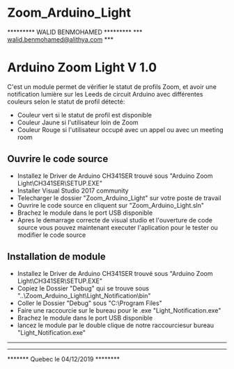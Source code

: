 # Zoom_Arduino_Light
********* WALID BENMOHAMED *********
*** walid.benmohamed@alithya.com ***

Arduino Zoom Light V 1.0
===========
C'est un module permet de vérifier le statut de profils Zoom, et avoir une notification lumière sur les Leeds de circuit Arduino avec différentes couleurs selon le statut de profil détecté:
* Couleur vert si le statut de profil est disponible
* Couleur Jaune si l'utilisateur loin de Zoom
* Couleur Rouge si l'utilisateur occupé avec un appel ou avec un meeting room

## Ouvrire le code source 

* Installez le Driver de Arduino CH341SER trouvé sous "Arduino Zoom Light\CH341SER\SETUP.EXE"
* Installer Visual Studio 2017 community
* Telecharger le dossier "Zoom_Arduino_Light" sur votre poste de travail
* Ouvrire le code source en cliquent sur "Zoom_Arduino_Light.sln"
* Brachez le module dans le port USB disponible
* Apres le demarrage correcte de visual studio et l'ouverture de code source vous pouvez maintenant executer l'aplication pour le tester ou modifier le code source




## Installation de module

* Installez le Driver de Arduino CH341SER trouvé sous "Arduino Zoom Light\CH341SER\SETUP.EXE"
* Copiez le Dossier "Debug" qui se trouve sous "..\Zoom_Arduino_Light\Light_Notification\bin"
* Coller le Dossier "Debug" sous "C:\Program Files\"
* Faire une raccourcie sur le bureau pour le .exe "Light_Notification.exe"
* Brachez le module dans le port USB disponible
* lancez le module par le double clique de notre raccourciesur bureau "Light_Notification.exe"

*************************************
*************************************
******* Quebec le 04/12/2019 ********


